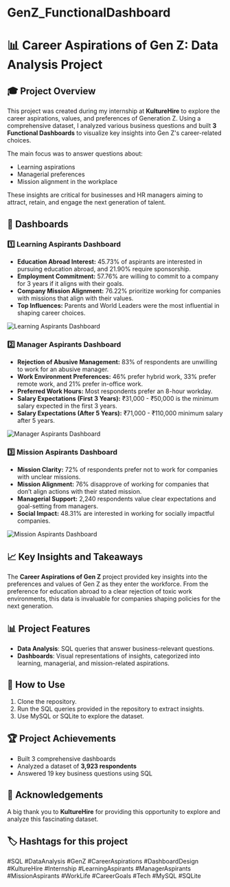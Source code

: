 # GenZ_FunctionalDashboard

# 📊 Career Aspirations of Gen Z: Data Analysis Project

## 🎓 Project Overview
This project was created during my internship at **KultureHire** to explore the career aspirations, values, and preferences of Generation Z. Using a comprehensive dataset, I analyzed various business questions and built **3 Functional Dashboards** to visualize key insights into Gen Z's career-related choices.

The main focus was to answer questions about:
- Learning aspirations
- Managerial preferences
- Mission alignment in the workplace

These insights are critical for businesses and HR managers aiming to attract, retain, and engage the next generation of talent.

## 🚀 Dashboards

### 1️⃣ **Learning Aspirants Dashboard**
- **Education Abroad Interest:** 45.73% of aspirants are interested in pursuing education abroad, and 21.90% require sponsorship.
- **Employment Commitment:** 57.76% are willing to commit to a company for 3 years if it aligns with their goals.
- **Company Mission Alignment:** 76.22% prioritize working for companies with missions that align with their values.
- **Top Influences:** Parents and World Leaders were the most influential in shaping career choices.

![Learning Aspirants Dashboard](https://github.com/user-attachments/assets/2766d7dd-d70b-4f77-90da-9b874b9f2d3f)


### 2️⃣ **Manager Aspirants Dashboard**
- **Rejection of Abusive Management:** 83% of respondents are unwilling to work for an abusive manager.
- **Work Environment Preferences:** 46% prefer hybrid work, 33% prefer remote work, and 21% prefer in-office work.
- **Preferred Work Hours:** Most respondents prefer an 8-hour workday.
- **Salary Expectations (First 3 Years):** ₹31,000 - ₹50,000 is the minimum salary expected in the first 3 years.
- **Salary Expectations (After 5 Years):** ₹71,000 - ₹110,000 minimum salary after 5 years.


![Manager Aspirants Dashboard](https://github.com/user-attachments/assets/02ebe363-6660-42fe-998c-97a922fe68fe)


### 3️⃣ **Mission Aspirants Dashboard**
- **Mission Clarity:** 72% of respondents prefer not to work for companies with unclear missions.
- **Mission Alignment:** 76% disapprove of working for companies that don’t align actions with their stated mission.
- **Managerial Support:** 2,240 respondents value clear expectations and goal-setting from managers.
- **Social Impact:** 48.31% are interested in working for socially impactful companies.



![Mission Aspirants Dashboard](https://github.com/user-attachments/assets/48d54042-18c4-4e88-89ed-e0c7b176a356)



## 📈 Key Insights and Takeaways
The **Career Aspirations of Gen Z** project provided key insights into the preferences and values of Gen Z as they enter the workforce. From the preference for education abroad to a clear rejection of toxic work environments, this data is invaluable for companies shaping policies for the next generation.

## 📊 Project Features
- **Data Analysis**: SQL queries that answer business-relevant questions.
- **Dashboards**: Visual representations of insights, categorized into learning, managerial, and mission-related aspirations.


## 🚀 How to Use
1. Clone the repository.
2. Run the SQL queries provided in the repository to extract insights.
3. Use MySQL or SQLite to explore the dataset.

## 🏆 Project Achievements
- Built 3 comprehensive dashboards
- Analyzed a dataset of **3,923 respondents**
- Answered 19 key business questions using SQL

## 🙌 Acknowledgements
A big thank you to **KultureHire** for providing this opportunity to explore and analyze this fascinating dataset.

## 🏷️ Hashtags for this project
#SQL #DataAnalysis #GenZ #CareerAspirations #DashboardDesign #KultureHire #Internship #LearningAspirants #ManagerAspirants #MissionAspirants #WorkLife #CareerGoals #Tech #MySQL #SQLite
